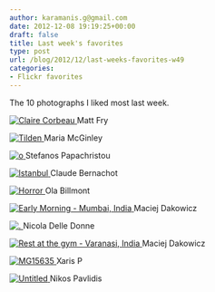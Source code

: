 ```yaml
---
author: karamanis.g@gmail.com
date: 2012-12-08 19:19:25+00:00
draft: false
title: Last week's favorites
type: post
url: /blog/2012/12/last-weeks-favorites-w49
categories:
- Flickr favorites
---
```


The 10 photographs I liked most last week.





[![Claire Corbeau](http://farm9.staticflickr.com/8198/8215650653_63c8c2bf4e_b.jpg)
](http://www.flickr.com/photos/frybros/8215650653/)
Matt Fry





[![Tilden](http://farm9.staticflickr.com/8480/8250848707_f65f453b87_b.jpg)
](http://www.flickr.com/photos/21151157@N00/8250848707/)
Maria McGinley





[![o](http://farm9.staticflickr.com/8342/8209782102_564a643603_b.jpg)
](http://www.flickr.com/photos/spapax/8209782102/)
Stefanos Papachristou





[![Istanbul](http://farm9.staticflickr.com/8059/8234044295_fb3d5acf10_b.jpg)
](http://www.flickr.com/photos/cbernachot/8234044295/)
Claude Bernachot





[![Horror](http://farm9.staticflickr.com/8341/8232720423_89f95e7e82_b.jpg)
](http://www.flickr.com/photos/aboutsweden/8232720423/)
Ola Billmont





[![Early Morning - Mumbai, India](http://farm9.staticflickr.com/8199/8251762475_e92d8718c5_b.jpg)
](http://www.flickr.com/photos/maciejdakowicz/8251762475/)
Maciej Dakowicz





[![.](http://farm7.staticflickr.com/6119/6337768714_5155a7e819_b.jpg)
](http://www.flickr.com/photos/nicoladelledonne/6337768714/)
Nicola Delle Donne





[![Rest at the gym - Varanasi, India](http://farm9.staticflickr.com/8484/8244733226_0900f1b242_b.jpg)
](http://www.flickr.com/photos/maciejdakowicz/8244733226/)
Maciej Dakowicz





[![<em>MG</em>15635](http://farm9.staticflickr.com/8344/8247671387_907d5ca074_b.jpg)
](http://www.flickr.com/photos/xarisp/8247671387/)
Xaris P





[![Untitled](http://farm9.staticflickr.com/8061/8249369941_b6e7a430dd_b.jpg)
](http://www.flickr.com/photos/agellos/8249369941/)
Nikos Pavlidis
